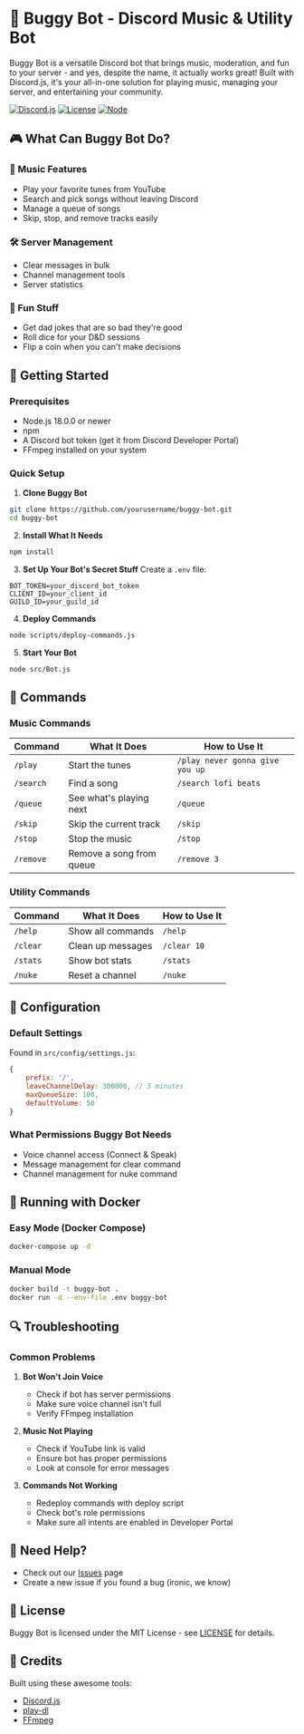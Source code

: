 # 🤖 Buggy Bot - Discord Music & Utility Bot

Buggy Bot is a versatile Discord bot that brings music, moderation, and fun to your server - and yes, despite the name, it actually works great! Built with Discord.js, it's your all-in-one solution for playing music, managing your server, and entertaining your community.

[![Discord.js](https://img.shields.io/badge/discord.js-v14-blue.svg)](https://discord.js.org)
[![License](https://img.shields.io/badge/license-MIT-green.svg)](LICENSE)
[![Node](https://img.shields.io/badge/node-%3E%3D%2018.0.0-green.svg)](https://nodejs.org)

## 🎮 What Can Buggy Bot Do?

### 🎵 Music Features
- Play your favorite tunes from YouTube
- Search and pick songs without leaving Discord
- Manage a queue of songs
- Skip, stop, and remove tracks easily

### 🛠️ Server Management
- Clear messages in bulk
- Channel management tools
- Server statistics

### 🎲 Fun Stuff
- Get dad jokes that are so bad they're good
- Roll dice for your D&D sessions
- Flip a coin when you can't make decisions

## 🚀 Getting Started

### Prerequisites
- Node.js 18.0.0 or newer
- npm
- A Discord bot token (get it from Discord Developer Portal)
- FFmpeg installed on your system

### Quick Setup

1. **Clone Buggy Bot**
```bash
git clone https://github.com/yourusername/buggy-bot.git
cd buggy-bot
```

2. **Install What It Needs**
```bash
npm install
```

3. **Set Up Your Bot's Secret Stuff**
Create a `.env` file:
```env
BOT_TOKEN=your_discord_bot_token
CLIENT_ID=your_client_id
GUILD_ID=your_guild_id
```

4. **Deploy Commands**
```bash
node scripts/deploy-commands.js
```

5. **Start Your Bot**
```bash
node src/Bot.js
```

## 📝 Commands

### Music Commands
| Command | What It Does | How to Use It |
|---------|-------------|--------|
| `/play` | Start the tunes | `/play never gonna give you up` |
| `/search` | Find a song | `/search lofi beats` |
| `/queue` | See what's playing next | `/queue` |
| `/skip` | Skip the current track | `/skip` |
| `/stop` | Stop the music | `/stop` |
| `/remove` | Remove a song from queue | `/remove 3` |

### Utility Commands
| Command | What It Does | How to Use It |
|---------|-------------|--------|
| `/help` | Show all commands | `/help` |
| `/clear` | Clean up messages | `/clear 10` |
| `/stats` | Show bot stats | `/stats` |
| `/nuke` | Reset a channel | `/nuke` |

## 🔧 Configuration

### Default Settings
Found in `src/config/settings.js`:
```javascript
{
    prefix: '/',
    leaveChannelDelay: 300000, // 5 minutes
    maxQueueSize: 100,
    defaultVolume: 50
}
```

### What Permissions Buggy Bot Needs
- Voice channel access (Connect & Speak)
- Message management for clear command
- Channel management for nuke command

## 🐳 Running with Docker

### Easy Mode (Docker Compose)
```bash
docker-compose up -d
```

### Manual Mode
```bash
docker build -t buggy-bot .
docker run -d --env-file .env buggy-bot
```

## 🔍 Troubleshooting

### Common Problems

1. **Bot Won't Join Voice**
   - Check if bot has server permissions
   - Make sure voice channel isn't full
   - Verify FFmpeg installation

2. **Music Not Playing**
   - Check if YouTube link is valid
   - Ensure bot has proper permissions
   - Look at console for error messages

3. **Commands Not Working**
   - Redeploy commands with deploy script
   - Check bot's role permissions
   - Make sure all intents are enabled in Developer Portal

## 👋 Need Help?

- Check out our [Issues](https://github.com/yourusername/buggy-bot/issues) page
- Create a new issue if you found a bug (ironic, we know)

## 📄 License

Buggy Bot is licensed under the MIT License - see [LICENSE](LICENSE) for details.

## 🙏 Credits

Built using these awesome tools:
- [Discord.js](https://discord.js.org/)
- [play-dl](https://github.com/play-dl/play-dl)
- [FFmpeg](https://ffmpeg.org/)

